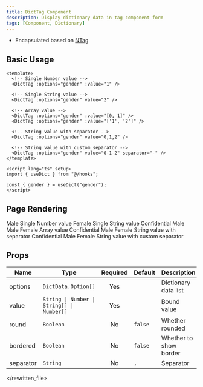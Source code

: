 ```yaml
---
title: DictTag Component
description: Display dictionary data in tag component form
tags: [Component, Dictionary]
---
```


<script setup lang="ts">
import { NTag, NFlex, NText, NDivider } from 'naive-ui'
</script>

- Encapsulated based on [NTag](https://www.naiveui.com/en-US/os-theme/components/tag)

## Basic Usage

```vue [vue]
<template>
  <!-- Single Number value -->
  <DictTag :options="gender" :value="1" />

  <!-- Single String value -->
  <DictTag :options="gender" value="2" />

  <!-- Array value -->
  <DictTag :options="gender" :value="[0, 1]" />
  <DictTag :options="gender" :value="['1', '2']" />

  <!-- String value with separator -->
  <DictTag :options="gender" value="0,1,2" />

  <!-- String value with custom separator -->
  <DictTag :options="gender" value="0-1-2" separator="-" />
</template>

<script lang="ts" setup>
import { useDict } from "@/hooks";

const { gender } = useDict("gender");
</script>
```

## Page Rendering

<NFlex vertical>
  <NFlex align="center">
    <NTag type="primary" :round="false" :bordered="false"> Male </NTag>
    <span style="font-size: 14px">Single Number value</span>
  </NFlex>

  <NFlex align="center">
    <NTag type="error" :round="false" :bordered="false"> Female </NTag>
    <span style="font-size: 14px">Single String value</span>
  </NFlex>

  <NFlex align="center">
    <NText style="font-size: 14px">Confidential</NText>
    <NTag type="info" :round="false" :bordered="false"> Male </NTag>
    <NDivider vertical />
    <NTag type="info" :round="false" :bordered="false"> Male </NTag>
    <NTag type="error" :round="false" :bordered="false"> Female </NTag>
    <span style="font-size: 14px">Array value</span>
  </NFlex>

  <NFlex align="center">
    <NText style="font-size: 14px">Confidential</NText>
    <NTag type="info" :round="false" :bordered="false"> Male </NTag>
    <NTag type="error" :round="false" :bordered="false"> Female </NTag>
    <span style="font-size: 14px">String value with separator</span>
  </NFlex>

  <NFlex align="center">
    <NText style="font-size: 14px">Confidential</NText>
    <NTag type="info" :round="false" :bordered="false"> Male </NTag>
    <NTag type="error" :round="false" :bordered="false"> Female </NTag>
    <span style="font-size: 14px">String value with custom separator</span>
  </NFlex>
</NFlex>

## Props

| Name | Type | Required | Default | Description |
| --- | --- | :--: | --- | --- |
| options | `DictData.Option[]` | Yes | | Dictionary data list |
| value | `String \| Number \| String[] \| Number[]` | Yes | | Bound value |
| round | `Boolean` | No | `false` | Whether rounded |
| bordered | `Boolean` | No | `false` | Whether to show border |
| separator | `String` | No | `,` | Separator |

</rewritten_file> 